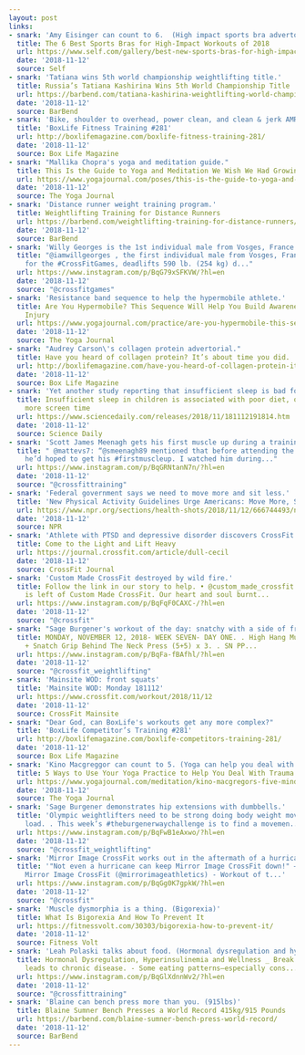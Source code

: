 ```yaml
---
layout: post
links:
- snark: 'Amy Eisinger can count to 6.  (High impact sports bra advertorial)'
  title: The 6 Best Sports Bras for High-Impact Workouts of 2018
  url: https://www.self.com/gallery/best-new-sports-bras-for-high-impact-workouts
  date: '2018-11-12'
  source: Self
- snark: 'Tatiana wins 5th world championship weightlifting title.'
  title: Russia’s Tatiana Kashirina Wins 5th World Championship Title
  url: https://barbend.com/tatiana-kashirina-weightlifting-world-championship-2018/
  date: '2018-11-12'
  source: BarBend
- snark: 'Bike, shoulder to overhead, power clean, and clean & jerk AMRAP WOD.'
  title: 'BoxLife Fitness Training #281'
  url: http://boxlifemagazine.com/boxlife-fitness-training-281/
  date: '2018-11-12'
  source: Box Life Magazine
- snark: "Mallika Chopra's yoga and meditation guide."
  title: This Is the Guide to Yoga and Meditation We Wish We Had Growing Up
  url: https://www.yogajournal.com/poses/this-is-the-guide-to-yoga-and-meditation-we-wish-we-had-growing-up
  date: '2018-11-12'
  source: The Yoga Journal
- snark: 'Distance runner weight training program.'
  title: Weightlifting Training for Distance Runners
  url: https://barbend.com/weightlifting-training-for-distance-runners/
  date: '2018-11-12'
  source: BarBend
- snark: 'Willy Georges is the 1st individual male from Vosges, France to qualify for the CrossFit Games.'
  title: "@iamwillgeorges , the first individual male from Vosges, France, to qualify
    for the #CrossFitGames, deadlifts 590 lb. (254 kg) d..."
  url: https://www.instagram.com/p/BqG79xSFKVW/?hl=en
  date: '2018-11-12'
  source: "@crossfitgames"
- snark: 'Resistance band sequence to help the hypermobile athlete.'
  title: Are You Hypermobile? This Sequence Will Help You Build Awareness and Avoid
    Injury
  url: https://www.yogajournal.com/practice/are-you-hypermobile-this-sequence-will-help-you-build-awareness-and-avoid-injury
  date: '2018-11-12'
  source: The Yoga Journal
- snark: "Audrey Carson\'s collagen protein advertorial."
  title: Have you heard of collagen protein? It’s about time you did.
  url: http://boxlifemagazine.com/have-you-heard-of-collagen-protein-its-about-time-you-did/
  date: '2018-11-12'
  source: Box Life Magazine
- snark: 'Yet another study reporting that insufficient sleep is bad for your health.'
  title: Insufficient sleep in children is associated with poor diet, obesity and
    more screen time
  url: https://www.sciencedaily.com/releases/2018/11/181112191814.htm
  date: '2018-11-12'
  source: Science Daily
- snark: 'Scott James Meenagh gets his first muscle up during a training seminar.'
  title: " @mattevs7: “@smeenagh89 mentioned that before attending the #CFL1 seminar
    he’d hoped to get his #firstmuscleup. I watched him during..."
  url: https://www.instagram.com/p/BqGRNtanN7n/?hl=en
  date: '2018-11-12'
  source: "@crossfittraining"
- snark: 'Federal government says we need to move more and sit less.'
  title: 'New Physical Activity Guidelines Urge Americans: Move More, Sit Less'
  url: https://www.npr.org/sections/health-shots/2018/11/12/666744493/new-physical-activity-guidelines-urge-americans-move-more-sit-less?utm_medium=RSS&utm_campaign=fitnessnutrition
  date: '2018-11-12'
  source: NPR
- snark: 'Athlete with PTSD and depressive disorder discovers CrossFit and turns her life around.'
  title: Come to the Light and Lift Heavy
  url: https://journal.crossfit.com/article/dull-cecil
  date: '2018-11-12'
  source: CrossFit Journal
- snark: 'Custom Made CrossFit destroyed by wild fire.'
  title: Follow the link in our story to help. • @custom_made_crossfit • This is what
    is left of Custom Made CrossFit. Our heart and soul burnt...
  url: https://www.instagram.com/p/BqFqF0CAXC-/?hl=en
  date: '2018-11-12'
  source: "@crossfit"
- snark: "Sage Burgener's workout of the day: snatchy with a side of front squats."
  title: MONDAY, NOVEMBER 12, 2018- WEEK SEVEN- DAY ONE. . High Hang Muscle Snatch
    + Snatch Grip Behind The Neck Press (5+5) x 3. . SN PP...
  url: https://www.instagram.com/p/BqFa-fBAfhl/?hl=en
  date: '2018-11-12'
  source: "@crossfit_weightlifting"
- snark: 'Mainsite WOD: front squats'
  title: 'Mainsite WOD: Monday 181112'
  url: https://www.crossfit.com/workout/2018/11/12
  date: '2018-11-12'
  source: CrossFit Mainsite
- snark: "Dear God, can BoxLife's workouts get any more complex?"
  title: 'BoxLife Competitor’s Training #281'
  url: http://boxlifemagazine.com/boxlife-competitors-training-281/
  date: '2018-11-12'
  source: Box Life Magazine
- snark: 'Kino Macgreggor can count to 5. (Yoga can help you deal with trauma)'
  title: 5 Ways to Use Your Yoga Practice to Help You Deal With Trauma
  url: https://www.yogajournal.com/meditation/kino-macgregors-five-mindful-responses-to-trauma
  date: '2018-11-12'
  source: The Yoga Journal
- snark: 'Sage Burgener demonstrates hip extensions with dumbbells.'
  title: 'Olympic weightlifters need to be strong doing body weight movements with
    load. . This week’s #theburgenerwaychallenge is to find a movemen...'
  url: https://www.instagram.com/p/BqFwB1eAxwo/?hl=en
  date: '2018-11-12'
  source: "@crossfit_weightlifting"
- snark: 'Mirror Image CrossFit works out in the aftermath of a hurricane.'
  title: '"Not even a hurricane can keep Mirror Image CrossFit down!" —Elizabeth Cox,
    Mirror Image CrossFit (@mirrorimageathletics) - Workout of t...'
  url: https://www.instagram.com/p/BqGg0K7gpkW/?hl=en
  date: '2018-11-12'
  source: "@crossfit"
- snark: 'Muscle dysmorphia is a thing. (Bigorexia)'
  title: What Is Bigorexia And How To Prevent It
  url: https://fitnessvolt.com/30303/bigorexia-how-to-prevent-it/
  date: '2018-11-12'
  source: Fitness Volt
- snark: 'Leah Polaski talks about food. (Hormonal dysregulation and hyperinsulinemia)'
  title: Hormonal Dysregulation, Hyperinsulinemia and Wellness _ Break the cycle that
    leads to chronic disease. - Some eating patterns—especially cons...
  url: https://www.instagram.com/p/BqGlXdnnWv2/?hl=en
  date: '2018-11-12'
  source: "@crossfittraining"
- snark: 'Blaine can bench press more than you. (915lbs)'
  title: Blaine Sumner Bench Presses a World Record 415kg/915 Pounds
  url: https://barbend.com/blaine-sumner-bench-press-world-record/
  date: '2018-11-12'
  source: BarBend
---
```

